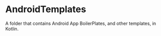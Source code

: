 # AndroidTemplates
A folder that contains Android App BoilerPlates, and other templates, in Kotlin.
